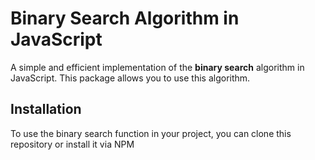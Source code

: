 # Binary Search Algorithm in JavaScript

A simple and efficient implementation of the **binary search** algorithm in JavaScript. This package allows you to use this algorithm.


## Installation

To use the binary search function in your project, you can clone this repository or install it via NPM 


